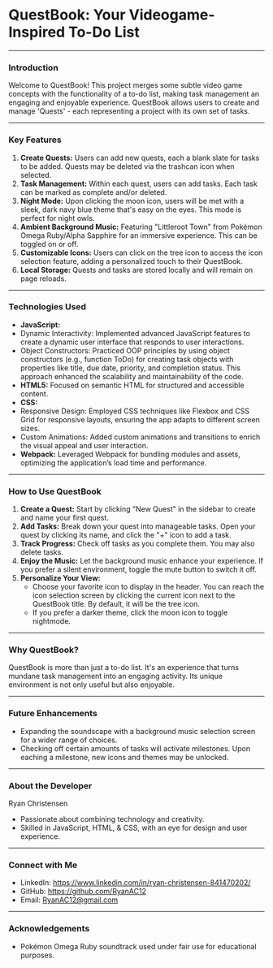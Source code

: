 # QuestBook: Your Videogame-Inspired To-Do List
---

### Introduction
Welcome to QuestBook! This project merges some subtle video game concepts with the functionality of a to-do list, making task management an engaging and enjoyable experience. QuestBook allows users to create and manage 'Quests' - each representing a project with its own set of tasks.

---

### Key Features
1. **Create Quests:** Users can add new quests, each a blank slate for tasks to be added. Quests may be deleted via the trashcan icon when selected.
2. **Task Management:** Within each quest, users can add tasks. Each task can be marked as complete and/or deleted.
3. **Night Mode:** Upon clicking the moon icon, users will be met with a sleek, dark navy blue theme that's easy on the eyes. This mode is perfect for night owls.
4. **Ambient Background Music:** Featuring "Littleroot Town" from Pokémon Omega Ruby/Alpha Sapphire for an immersive experience. This can be toggled on or off.
5. **Customizable Icons:** Users can click on the tree icon to access the icon selection feature, adding a personalized touch to their QuestBook.
6. **Local Storage:** Quests and tasks are stored locally and will remain on page reloads.

---

### Technologies Used
- **JavaScript:**
- Dynamic Interactivity: Implemented advanced JavaScript features to create a dynamic user interface that responds to user interactions.
- Object Constructors: Practiced OOP principles by using object constructors (e.g., function ToDo) for creating task objects with properties like title, due date, priority, and completion status. This approach enhanced the scalability and maintainability of the code.
- **HTML5:** Focused on semantic HTML for structured and accessible content.
- **CSS:**
- Responsive Design: Employed CSS techniques like Flexbox and CSS Grid for responsive layouts, ensuring the app adapts to different screen sizes.
- Custom Animations: Added custom animations and transitions to enrich the visual appeal and user interaction.
- **Webpack:** Leveraged Webpack for bundling modules and assets, optimizing the application’s load time and performance. 

---

### How to Use QuestBook
1. **Create a Quest:** Start by clicking "New Quest" in the sidebar to create and name your first quest.
2. **Add Tasks:** Break down your quest into manageable tasks. Open your quest by clicking its name, and click the "+" icon to add a task.
3. **Track Progress:** Check off tasks as you complete them. You may also delete tasks.
4. **Enjoy the Music:** Let the background music enhance your experience. If you prefer a silent environment, toggle the mute button to switch it off.
5. **Personalize Your View:**
   - Choose your favorite icon to display in the header. You can reach the icon selection screen by clicking the current icon next to the QuestBook title. By default, it will be the tree icon.
   - If you prefer a darker theme, click the moon icon to toggle nightmode.

---

### Why QuestBook?
QuestBook is more than just a to-do list. It's an experience that turns mundane task management into an engaging activity. Its unique environment is not only useful but also enjoyable.

---

### Future Enhancements
- Expanding the soundscape with a background music selection screen for a wider range of choices.
- Checking off certain amounts of tasks will activate milestones. Upon eaching a milestone, new icons and themes may be unlocked.

---

### About the Developer
Ryan Christensen
- Passionate about combining technology and creativity.
- Skilled in JavaScript, HTML, & CSS, with an eye for design and user experience.

---

### Connect with Me
- LinkedIn: https://www.linkedin.com/in/ryan-christensen-841470202/
- GitHub: https://github.com/RyanAC12
- Email: RyanAC12@gmail.com

---

### Acknowledgements
- Pokémon Omega Ruby soundtrack used under fair use for educational purposes.
